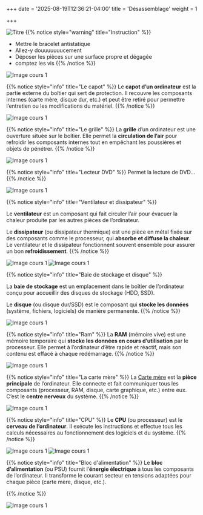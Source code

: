 +++
date = '2025-08-19T12:36:21-04:00'
title = 'Désassemblage'
weight = 1

+++

![Titre](/113/images/cours1-1.png)
{{% notice style="warning" title="Instruction" %}}
- Mettre le bracelet antistatique
- Allez-y douuuuuuucement
- Déposer les pièces sur une surface propre et dégagée
- comptez les vis
{{% /notice %}}

![Image cours 1](/113/images/cours1-3.png)

{{% notice style="info" title="Le capot" %}}
Le **capot d’un ordinateur** est la partie externe du boîtier qui sert de protection. Il recouvre les composants internes (carte mère, disque dur, etc.) et peut être retiré pour permettre l’entretien ou les modifications du matériel.
{{% /notice %}}


![Image cours 1](/113/images/cours1-4.png)

{{% notice style="info" title="Le grille" %}}
La **grille** d’un ordinateur est une ouverture située sur le boîtier. Elle permet la **circulation de l’air** pour refroidir les composants internes tout en empêchant les poussières et objets de pénétrer.
{{% /notice %}}

![Image cours 1](/113/images/cours1-5.png)

{{% notice style="info" title="Lecteur DVD" %}}
Permet la lecture de DVD...
{{% /notice %}}

![Image cours 1](/113/images/cours1-6.png)

{{% notice style="info" title="Ventilateur et dissipateur" %}}

Le **ventilateur** est un composant qui fait circuler l’air pour évacuer la chaleur produite par les autres pièces de l’ordinateur.

Le **dissipateur** (ou dissipateur thermique) est une pièce en métal fixée sur des composants comme le processeur, qui **absorbe et diffuse la chaleur**. Le ventilateur et le dissipateur fonctionnent souvent ensemble pour assurer un bon **refroidissement**.
{{% /notice %}}

![Image cours 1](/113/images/cours1-7.png)
![Image cours 1](/113/images/cours1-8.png)

{{% notice style="info" title="Baie de stockage et disque" %}}

La **baie de stockage** est un emplacement dans le boîtier de l’ordinateur conçu pour accueillir des disques de stockage (HDD, SSD).

Le **disque** (ou disque dur/SSD) est le composant qui **stocke les données** (système, fichiers, logiciels) de manière permanente.
{{% /notice %}}


![Image cours 1](/113/images/cours1-9.png)

{{% notice style="info" title="Ram" %}}
La **RAM** (mémoire vive) est une mémoire temporaire qui **stocke les données en cours d’utilisation** par le processeur. Elle permet à l’ordinateur d’être rapide et réactif, mais son contenu est effacé à chaque redémarrage.
{{% /notice %}}

![Image cours 1](/113/images/cours1-10.png)

{{% notice style="info" title="La carte mère" %}}
La [Carte mère](../carte-mere/_index.md) est la **pièce principale** de l’ordinateur. Elle connecte et fait communiquer tous les composants (processeur, RAM, disque, carte graphique, etc.) entre eux. C’est le **centre nerveux** du système.
{{% /notice %}}


![Image cours 1](/113/images/cours1-11.png)

{{% notice style="info" title="CPU" %}}
Le **CPU** (ou processeur) est le **cerveau de l’ordinateur**. Il exécute les instructions et effectue tous les calculs nécessaires au fonctionnement des logiciels et du système.
{{% /notice %}}

![Image cours 1](/113/images/cours1-12.png)
![Image cours 1](/113/images/cours1-13.png)



{{% notice style="info" title="Bloc d'alimentation" %}}
Le **bloc d’alimentation** (ou PSU) fournit l’**énergie électrique** à tous les composants de l’ordinateur. Il transforme le courant secteur en tensions adaptées pour chaque pièce (carte mère, disque, etc.).

{{% /notice %}}





![Image cours 1](/113/images/cours1-14.png)

